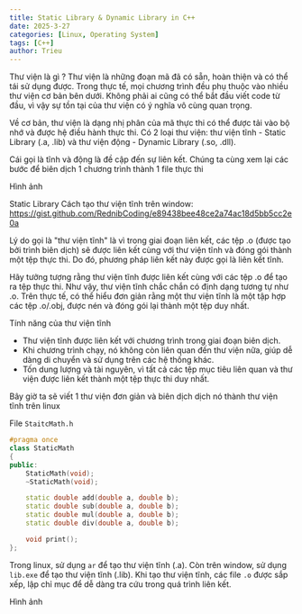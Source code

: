 ```yaml
---
title: Static Library & Dynamic Library in C++
date: 2025-3-27
categories: [Linux, Operating System]
tags: [C++]
author: Trieu
---
```


Thư viện là gì ?
Thư viện là những đoạn mã đã có sẵn, hoàn thiện và có thể tái sử dụng được. Trong thực tế, mọi chương trình đều phụ thuộc vào nhiều thư viện cơ bản bên dưới. Không phải
ai cũng có thể bắt đầu viết code từ đầu, vì vậy sự tồn tại của thư viện có ý nghĩa vô cùng quan trọng.

Về cơ bản, thư viện là dạng nhị phân của mã thực thi có thể được tải vào bộ nhớ và được hệ điều hành thực thi. Có 2 loại thư viện: thư viện tĩnh - Static Library
(.a, .lib) và thư viện động - Dynamic Library (.so, .dll).

Cái gọi là tĩnh và động là đề cập đến sự liên kết. Chúng ta cùng xem lại các bước để biên dịch 1 chương trình thành 1 file thực thi

Hình ảnh

Static Library
Cách tạo thư viện tĩnh trên window: https://gist.github.com/RednibCoding/e89438bee48ce2a74ac18d5bb5cc2e0a


Lý do gọi là "thư viện tĩnh" là vì trong giai đoạn liên kết, các tệp .o (được tạo bởi trình biên dịch) sẽ được liên kết cùng với thư viện tĩnh và đóng gói thành một 
tệp thực thi. Do đó, phương pháp liên kết này được gọi là liên kết tĩnh.

Hãy tưởng tượng rằng thư viện tĩnh được liên kết cùng với các tệp .o để tạo ra tệp thực thi. Như vậy, thư viện tĩnh chắc chắn có định dạng tương tự như .o. Trên thực 
tế, có thể hiểu đơn giản rằng một thư viện tĩnh là một tập hợp các tệp .o/.obj, được nén và đóng gói lại thành một tệp duy nhất.

Tính năng của thư viện tĩnh
- Thư viện tĩnh được liên kết với chương trình trong giai đoạn biên dịch.
- Khi chương trình chạy, nó không còn liên quan đến thư viện nữa, giúp dễ dàng di chuyển và sử dụng trên các hệ thống khác.
- Tốn dung lượng và tài nguyên, vì tất cả các tệp mục tiêu liên quan và thư viện được liên kết thành một tệp thực thi duy nhất.

Bây giờ ta sẽ viết 1 thư viện đơn giản và biên dịch dịch nó thành thư viện tĩnh trên linux

File `StaitcMath.h`
~~~cpp
#pragma once
class StaticMath
{
public:
    StaticMath(void);
    ~StaticMath(void);

    static double add(double a, double b);
    static double sub(double a, double b);
    static double mul(double a, double b);
    static double div(double a, double b);

    void print();
};
~~~
Trong linux, sử dụng `ar` để tạo thư viện tĩnh (.a). Còn trên window, sử dụng `lib.exe` để tạo thư viện tĩnh (.lib). Khi tạo thư viện tĩnh, các file `.o` được sắp xếp, 
lập chỉ mục để dễ dàng tra cứu trong quá trình liên kết.

Hình ảnh
